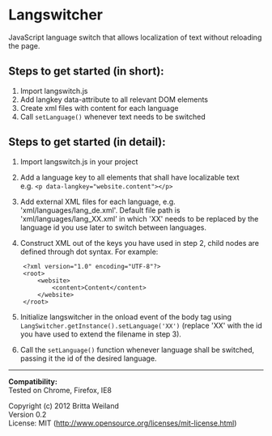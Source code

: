 Langswitcher
================

JavaScript language switch that allows localization of text without reloading the page.
      
Steps to get started (in short):
--------------------------------

1. Import langswitch.js
2. Add langkey data-attribute to all relevant DOM elements
3. Create xml files with content for each language
4. Call `setLanguage()` whenever text needs to be switched 
  
Steps to get started (in detail):
---------------------------------

1. Import langswitch.js in your project

2. Add a language key to all elements that shall have localizable text  
e.g. `<p data-langkey="website.content"></p>` 

3. Add external XML files for each language, e.g. 'xml/languages/lang\_de.xml'. Default file path is 'xml/languages/lang\_XX.xml' in which 'XX' needs to be replaced by the language id you use later to switch between languages.

4. Construct XML out of the keys you have used in step 2, child nodes are defined through dot syntax. For example:
```
	<?xml version="1.0" encoding="UTF-8"?>
	<root>  
		<website>
			<content>Content</content>
		</website>
	</root>
```
5. Initialize langswitcher in the onload event of the body tag using
`LangSwitcher.getInstance().setLanguage('XX')`
(replace 'XX' with the id you have used to extend the filename in step 3).

6. Call the `setLanguage()` function whenever language shall be switched, passing it the id of the desired language. 
  
  
* * *  
  
  
**Compatibility:**  
Tested on Chrome, Firefox, IE8  
    
Copyright (c) 2012 Britta Weiland  
Version 0.2  
License: MIT (http://www.opensource.org/licenses/mit-license.html)